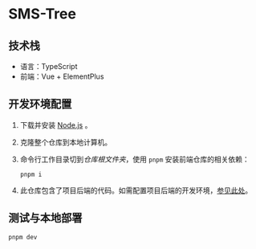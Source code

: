 # SMS-Tree

## 技术栈

- 语言：TypeScript
- 前端：Vue + ElementPlus

## 开发环境配置

1. 下载并安装 [Node.js](https://nodejs.org/zh-cn/download) 。

2. 克隆整个仓库到本地计算机。

3. 命令行工作目录切到*仓库根文件夹*，使用 `pnpm` 安装前端仓库的相关依赖：
    ```shell
    pnpm i
    ```

4. 此仓库包含了项目后端的代码。如需配置项目后端的开发环境，[参见此处](SMS-Tree-BE/README.md)。

## 测试与本地部署

```shell
pnpm dev
```
